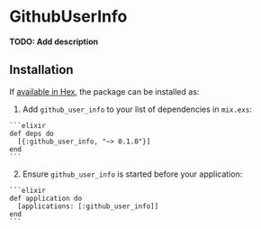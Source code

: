 # GithubUserInfo

**TODO: Add description**

## Installation

If [available in Hex](https://hex.pm/docs/publish), the package can be installed as:

  1. Add `github_user_info` to your list of dependencies in `mix.exs`:

    ```elixir
    def deps do
      [{:github_user_info, "~> 0.1.0"}]
    end
    ```

  2. Ensure `github_user_info` is started before your application:

    ```elixir
    def application do
      [applications: [:github_user_info]]
    end
    ```

